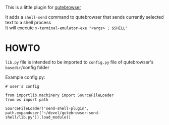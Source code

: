 This is a little plugin for [qutebrowser](https://github.com/qutebrowser/qutebrowser)

It adds a `shell-send` command to qutebrowser that sends currently selected text to a shell process  
It will execute `x-terminal-emulator-exe "<args> ; $SHELL"`  

# HOWTO

`lib.py` file is intended to be imported to `config.py` file of qutebrowser's `basedir`/config folder

Example config.py:

```
# user's config

from importlib.machinery import SourceFileLoader
from os import path

SourceFileLoader('send-shell-plugin', path.expanduser('~/devel/qutebrowser-send-shell/lib.py')).load_module()
```

